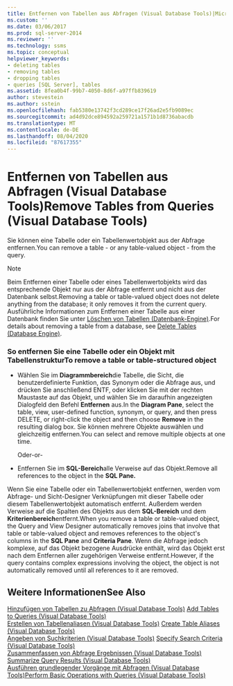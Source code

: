 ```yaml
---
title: Entfernen von Tabellen aus Abfragen (Visual Database Tools)|Microsoft-Dokumente
ms.custom: ''
ms.date: 03/06/2017
ms.prod: sql-server-2014
ms.reviewer: ''
ms.technology: ssms
ms.topic: conceptual
helpviewer_keywords:
- deleting tables
- removing tables
- dropping tables
- queries [SQL Server], tables
ms.assetid: 8fea0b4f-99b7-4050-8d6f-a97ffb839619
author: stevestein
ms.author: sstein
ms.openlocfilehash: fab5380e13742f3cd289ce17f26ad2e5fb9089ec
ms.sourcegitcommit: ad4d92dce894592a259721a1571b1d8736abacdb
ms.translationtype: MT
ms.contentlocale: de-DE
ms.lasthandoff: 08/04/2020
ms.locfileid: "87617355"
---
```

# <a name="remove-tables-from-queries-visual-database-tools"></a><span data-ttu-id="fc8ad-102">Entfernen von Tabellen aus Abfragen (Visual Database Tools)</span><span class="sxs-lookup"><span data-stu-id="fc8ad-102">Remove Tables from Queries (Visual Database Tools)</span></span>
  <span data-ttu-id="fc8ad-103">Sie können eine Tabelle oder ein Tabellenwertobjekt aus der Abfrage entfernen.</span><span class="sxs-lookup"><span data-stu-id="fc8ad-103">You can remove a table - or any table-valued object - from the query.</span></span>  
  
> [!NOTE]  
>  <span data-ttu-id="fc8ad-104">Beim Entfernen einer Tabelle oder eines Tabellenwertobjekts wird das entsprechende Objekt nur aus der Abfrage entfernt und nicht aus der Datenbank selbst.</span><span class="sxs-lookup"><span data-stu-id="fc8ad-104">Removing a table or table-valued object does not delete anything from the database; it only removes it from the current query.</span></span> <span data-ttu-id="fc8ad-105">Ausführliche Informationen zum Entfernen einer Tabelle aus einer Datenbank finden Sie unter [Löschen von Tabellen &#40;Datenbank-Engine&#41;](../../relational-databases/tables/delete-tables-database-engine.md).</span><span class="sxs-lookup"><span data-stu-id="fc8ad-105">For details about removing a table from a database, see [Delete Tables &#40;Database Engine&#41;](../../relational-databases/tables/delete-tables-database-engine.md).</span></span>  
  
### <a name="to-remove-a-table-or-table-structured-object"></a><span data-ttu-id="fc8ad-106">So entfernen Sie eine Tabelle oder ein Objekt mit Tabellenstruktur</span><span class="sxs-lookup"><span data-stu-id="fc8ad-106">To remove a table or table-structured object</span></span>  
  
-   <span data-ttu-id="fc8ad-107">Wählen Sie im **Diagrammbereich**die Tabelle, die Sicht, die benutzerdefinierte Funktion, das Synonym oder die Abfrage aus, und drücken Sie anschließend ENTF, oder klicken Sie mit der rechten Maustaste auf das Objekt, und wählen Sie im daraufhin angezeigten Dialogfeld den Befehl **Entfernen** aus.</span><span class="sxs-lookup"><span data-stu-id="fc8ad-107">In the **Diagram Pane**, select the table, view, user-defined function, synonym, or query, and then press DELETE, or right-click the object and then choose **Remove** in the resulting dialog box.</span></span> <span data-ttu-id="fc8ad-108">Sie können mehrere Objekte auswählen und gleichzeitig entfernen.</span><span class="sxs-lookup"><span data-stu-id="fc8ad-108">You can select and remove multiple objects at one time.</span></span>  
  
     <span data-ttu-id="fc8ad-109">Oder</span><span class="sxs-lookup"><span data-stu-id="fc8ad-109">-or-</span></span>  
  
-   <span data-ttu-id="fc8ad-110">Entfernen Sie im **SQL-Bereich**alle Verweise auf das Objekt.</span><span class="sxs-lookup"><span data-stu-id="fc8ad-110">Remove all references to the object in the **SQL Pane.**</span></span>  
  
 <span data-ttu-id="fc8ad-111">Wenn Sie eine Tabelle oder ein Tabellenwertobjekt entfernen, werden vom Abfrage- und Sicht-Designer Verknüpfungen mit dieser Tabelle oder diesem Tabellenwertobjekt automatisch entfernt. Außerdem werden Verweise auf die Spalten des Objekts aus dem **SQL-Bereich** und dem **Kriterienbereich**entfernt.</span><span class="sxs-lookup"><span data-stu-id="fc8ad-111">When you remove a table or table-valued object, the Query and View Designer automatically removes joins that involve that table or table-valued object and removes references to the object's columns in the **SQL Pane** and **Criteria Pane**.</span></span> <span data-ttu-id="fc8ad-112">Wenn die Abfrage jedoch komplexe, auf das Objekt bezogene Ausdrücke enthält, wird das Objekt erst nach dem Entfernen aller zugehörigen Verweise entfernt.</span><span class="sxs-lookup"><span data-stu-id="fc8ad-112">However, if the query contains complex expressions involving the object, the object is not automatically removed until all references to it are removed.</span></span>  
  
## <a name="see-also"></a><span data-ttu-id="fc8ad-113">Weitere Informationen</span><span class="sxs-lookup"><span data-stu-id="fc8ad-113">See Also</span></span>  
 <span data-ttu-id="fc8ad-114">[Hinzufügen von Tabellen zu Abfragen &#40;Visual Database Tools&#41;](visual-database-tools.md) </span><span class="sxs-lookup"><span data-stu-id="fc8ad-114">[Add Tables to Queries &#40;Visual Database Tools&#41;](visual-database-tools.md) </span></span>  
 <span data-ttu-id="fc8ad-115">[Erstellen von Tabellenaliasen &#40;Visual Database Tools&#41;](create-table-aliases-visual-database-tools.md) </span><span class="sxs-lookup"><span data-stu-id="fc8ad-115">[Create Table Aliases &#40;Visual Database Tools&#41;](create-table-aliases-visual-database-tools.md) </span></span>  
 <span data-ttu-id="fc8ad-116">[Angeben von Suchkriterien &#40;Visual Database Tools&#41;](specify-search-criteria-visual-database-tools.md) </span><span class="sxs-lookup"><span data-stu-id="fc8ad-116">[Specify Search Criteria &#40;Visual Database Tools&#41;](specify-search-criteria-visual-database-tools.md) </span></span>  
 <span data-ttu-id="fc8ad-117">[Zusammenfassen von Abfrage Ergebnissen &#40;Visual Database Tools&#41;](summarize-query-results-visual-database-tools.md) </span><span class="sxs-lookup"><span data-stu-id="fc8ad-117">[Summarize Query Results &#40;Visual Database Tools&#41;](summarize-query-results-visual-database-tools.md) </span></span>  
 [<span data-ttu-id="fc8ad-118">Ausführen grundlegender Vorgänge mit Abfragen &#40;Visual Database Tools&#41;</span><span class="sxs-lookup"><span data-stu-id="fc8ad-118">Perform Basic Operations with Queries &#40;Visual Database Tools&#41;</span></span>](perform-basic-operations-with-queries-visual-database-tools.md)  
  
  
